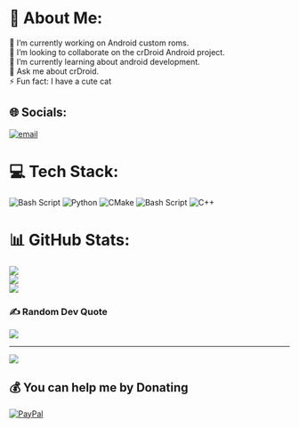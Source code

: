 # 💫 About Me:
🔭 I’m currently working on Android custom roms.<br>👯 I’m looking to collaborate on the crDroid Android project.<br>🌱 I’m currently learning about android development.<br>💬 Ask me about crDroid.<br>⚡️ Fun fact: I have a cute cat


## 🌐 Socials:
[![email](https://img.shields.io/badge/Email-D14836?logo=gmail&logoColor=white)](mailto:testamicrom@gmail.com) 

# 💻 Tech Stack:
![Bash Script](https://img.shields.io/badge/bash_script-%23121011.svg?style=for-the-badge&logo=gnu-bash&logoColor=white) ![Python](https://img.shields.io/badge/python-3670A0?style=for-the-badge&logo=python&logoColor=ffdd54) ![CMake](https://img.shields.io/badge/CMake-%23008FBA.svg?style=for-the-badge&logo=cmake&logoColor=white) ![Bash Script](https://img.shields.io/badge/bash_script-%23121011.svg?style=for-the-badge&logo=gnu-bash&logoColor=white) ![C++](https://img.shields.io/badge/c++-%2300599C.svg?style=for-the-badge&logo=c%2B%2B&logoColor=white)
# 📊 GitHub Stats:
![](https://github-readme-stats.vercel.app/api?username=matei9&theme=dark&hide_border=false&include_all_commits=true&count_private=true)<br/>
![](https://github-readme-streak-stats.herokuapp.com/?user=matei9&theme=dark&hide_border=false)<br/>
![](https://github-readme-stats.vercel.app/api/top-langs/?username=matei9&theme=dark&hide_border=false&include_all_commits=true&count_private=true&layout=compact)

### ✍️ Random Dev Quote
![](https://quotes-github-readme.vercel.app/api?type=vetical&theme=radical)

---
[![](https://visitcount.itsvg.in/api?id=matei9&icon=0&color=0)](https://visitcount.itsvg.in)

  ## 💰 You can help me by Donating
  [![PayPal](https://img.shields.io/badge/PayPal-00457C?style=for-the-badge&logo=paypal&logoColor=white)](https://paypal.me/FilipCojocaru) 

  
<!-- Proudly created with GPRM ( https://gprm.itsvg.in ) -->